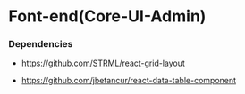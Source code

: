 # Font-end(Core-UI-Admin)

### Dependencies 

- https://github.com/STRML/react-grid-layout

- https://github.com/jbetancur/react-data-table-component
